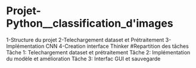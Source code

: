 # Projet-Python__classification_d'images 

   1-Structure du projet
   2-Telechargement dataset et Prétraitement
   3-Implémentation CNN
   4-Creation interface Thinker
#Repartition des tâches
 Tâche 1:
    Telechargement dataset et prétraitement
Tâche 2:
    Implémentation du modèle et amélioration
Tâche 3:
    Interfac GUI et sauvegarde

